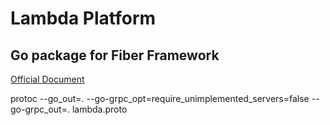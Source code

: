 # Lambda Platform 

## Go package for Fiber Framework

[Official Document](https://lambda-platform.github.io/docs)

protoc --go_out=. --go-grpc_opt=require_unimplemented_servers=false --go-grpc_out=. lambda.proto
